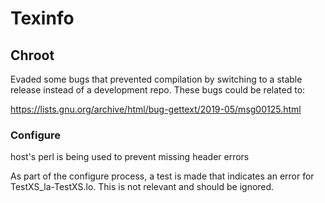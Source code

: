 # Texinfo

## Chroot
Evaded some bugs that prevented compilation by switching to a stable release
instead of a development repo. These bugs could be related to:

https://lists.gnu.org/archive/html/bug-gettext/2019-05/msg00125.html

### Configure
host's perl is being used to prevent missing header errors

As part of the configure process, a test is made that indicates an error for
TestXS_la-TestXS.lo. This is not relevant and should be ignored.
